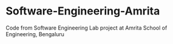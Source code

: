 # Software-Engineering-Amrita
Code from Software Engineering Lab project at Amrita School of Engineering, Bengaluru
